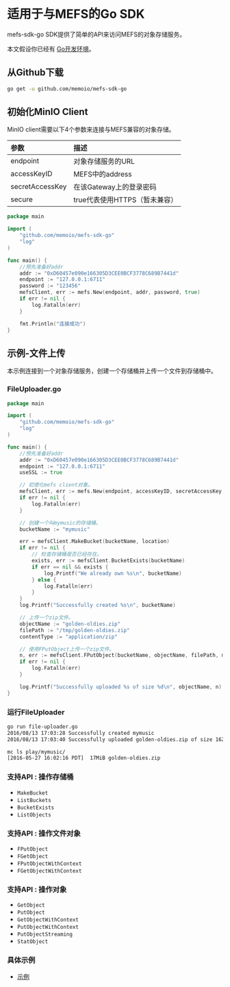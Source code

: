 # 适用于与MEFS的Go SDK 

mefs-sdk-go SDK提供了简单的API来访问MEFS的对象存储服务。


本文假设你已经有 [Go开发环境](https://golang.org/doc/install)。

## 从Github下载
```sh
go get -u github.com/memoio/mefs-sdk-go
```

## 初始化MinIO Client
MinIO client需要以下4个参数来连接与MEFS兼容的对象存储。

| 参数            | 描述                          |
| :-------------- | :---------------------------- |
| endpoint        | 对象存储服务的URL             |
| accessKeyID     | MEFS中的address               |
| secretAccessKey | 在该Gateway上的登录密码       |
| secure          | true代表使用HTTPS（暂未兼容） |


```go
package main

import (
	"github.com/memoio/mefs-sdk-go"
	"log"
)

func main() {
	//预先准备好addr
	addr := "0xD60457e090e166305D3CEE0BCF3778C689B7441d"
	endpoint := "127.0.0.1:6711"
	password := "123456"
	mefsClient, err := mefs.New(endpoint, addr, password, true)
	if err != nil {
		log.Fatalln(err)
	}

	fmt.Println("连接成功")
}
```

## 示例-文件上传
本示例连接到一个对象存储服务，创建一个存储桶并上传一个文件到存储桶中。


### FileUploader.go
```go
package main

import (
	"github.com/memoio/mefs-sdk-go"
	"log"
)

func main() {
	//预先准备好addr
	addr := "0xD60457e090e166305D3CEE0BCF3778C689B7441d"
	endpoint := "127.0.0.1:6711"
	useSSL := true

	// 初使化mefs client对象。
	mefsClient, err := mefs.New(endpoint, accessKeyID, secretAccessKey, useSSL)
	if err != nil {
		log.Fatalln(err)
	}

	// 创建一个叫mymusic的存储桶。
	bucketName := "mymusic"

	err = mefsClient.MakeBucket(bucketName, location)
	if err != nil {
		// 检查存储桶是否已经存在。
		exists, err := mefsClient.BucketExists(bucketName)
		if err == nil && exists {
			log.Printf("We already own %s\n", bucketName)
		} else {
			log.Fatalln(err)
		}
	}
	log.Printf("Successfully created %s\n", bucketName)

	// 上传一个zip文件。
	objectName := "golden-oldies.zip"
	filePath := "/tmp/golden-oldies.zip"
	contentType := "application/zip"

	// 使用FPutObject上传一个zip文件。
	n, err := mefsClient.FPutObject(bucketName, objectName, filePath, minio.PutObjectOptions{ContentType:contentType})
	if err != nil {
		log.Fatalln(err)
	}

	log.Printf("Successfully uploaded %s of size %d\n", objectName, n)
}
```

### 运行FileUploader
```sh
go run file-uploader.go
2016/08/13 17:03:28 Successfully created mymusic 
2016/08/13 17:03:40 Successfully uploaded golden-oldies.zip of size 16253413

mc ls play/mymusic/
[2016-05-27 16:02:16 PDT]  17MiB golden-oldies.zip
```

### 支持API : 操作存储桶
* `MakeBucket`
* `ListBuckets`
* `BucketExists`
* `ListObjects`


### 支持API : 操作文件对象
* `FPutObject`
* `FGetObject`
* `FPutObjectWithContext`
* `FGetObjectWithContext`

### 支持API : 操作对象
* `GetObject`
* `PutObject`
* `GetObjectWithContext`
* `PutObjectWithContext`
* `PutObjectStreaming`
* `StatObject`

### 具体示例
* [示例](https://github.com/memoio/mefs-sdk-go/blob/master/examples/minio/main.go)
